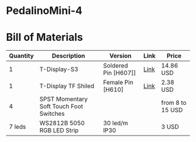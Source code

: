 # PedalinoMini-4


# Bill of Materials

Quantity|Description|Version|Link|Price
--------|-----------|-------|----|-----
1|T-Display-S3|Soldered Pin [H607]]|[Link](https://www.lilygo.cc/products/t-display-s3?variant=42351558590645)|14.86 USD
1|T-Display TF Shiled|Female Pin [H610]|[Link](https://www.lilygo.cc/products/t-display-tf-shied?variant=42729797025973)|2.38 USD
4|SPST Momentary Soft Touch Foot Switches|||from 8 to 15 USD
7 leds|WS2812B 5050 RGB LED Strip|30 led/m IP30||3 USD
